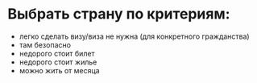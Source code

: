 # Выбрать страну по критериям:
 - легко сделать визу/виза не нужна (для конкретного гражданства)
 - там безопасно
 - недорого стоит билет
 - недорого стоит жилье
 - можно жить от месяца
